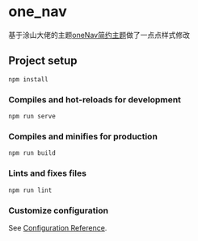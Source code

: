 # one_nav

基于涂山大佬的主题[oneNav简约主题](https://gitee.com/jhjd/one-nav-simple-theme)做了一点点样式修改

## Project setup
```
npm install
```

### Compiles and hot-reloads for development
```
npm run serve
```

### Compiles and minifies for production
```
npm run build
```

### Lints and fixes files
```
npm run lint
```

### Customize configuration
See [Configuration Reference](https://cli.vuejs.org/config/).
